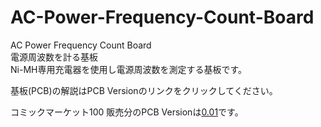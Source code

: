 # AC-Power-Frequency-Count-Board  
AC Power Frequency Count Board  
電源周波数を計る基板  
Ni-MH専用充電器を使用し電源周波数を測定する基板です。

基板(PCB)の解説はPCB Versionのリンクをクリックしてください。  
  
コミックマーケット100 販売分のPCB Versionは[0.01](../../tree/main/PCB/0.01/)です。
